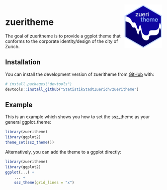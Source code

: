 <img src='pictures/Hexagon_zueritheme.png' align="right" height="138.5" />

# zueritheme

<!-- badges: start -->
<!-- badges: end -->

The goal of zueritheme is to provide a ggplot theme that conforms to the corporate identity/design of the city of Zurich.

## Installation

You can install the development version of zueritheme from [GitHub](https://github.com/) with:

``` r
# install.packages("devtools")
devtools::install_github("StatistikStadtZuerich/zueritheme")
```

## Example

This is an example which shows you how to set the ssz_theme as your general ggplot_theme:

``` r
library(zueritheme)
library(ggplot2)
theme_set(ssz_theme())
```

Alternatively, you can add the theme to a ggplot directly:
``` r
library(zueritheme)
library(ggplot2)
ggplot(...) +
	... +
	ssz_theme(grid_lines = "x")
```

